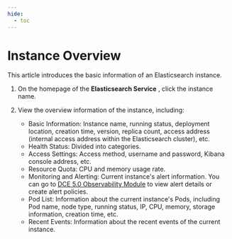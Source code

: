 ```yaml
---
hide:
  - toc
---
```


# Instance Overview

This article introduces the basic information of an Elasticsearch instance.

1. On the homepage of the __Elasticsearch Service__ , click the instance name.


2. View the overview information of the instance, including:

    - Basic Information: Instance name, running status, deployment location, creation time, version, replica count, access address (internal access address within the Elasticsearch cluster), etc.
    - Health Status: Divided into categories.
    - Access Settings: Access method, username and password, Kibana console address, etc.
    - Resource Quota: CPU and memory usage rate.
    - Monitoring and Alerting: Current instance's alert information. You can go to [DCE 5.0 Observability Module](../../../insight/intro/index.md) to view alert details or create alert policies.
    - Pod List: Information about the current instance's Pods, including Pod name, node type, running status, IP, CPU, memory, storage information, creation time, etc.
    - Recent Events: Information about the recent events of the current instance.
